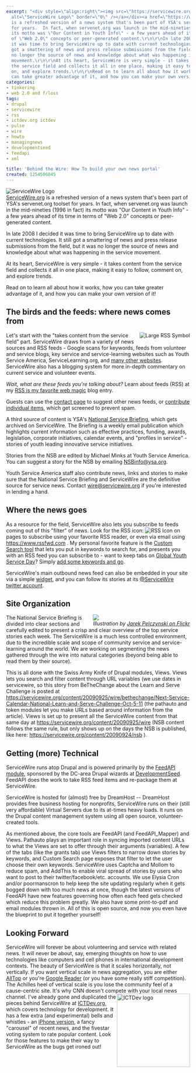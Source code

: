```yaml
---
excerpt: "<div style=\"align:right\"><img src=\"https://servicewire.org/sites/default/files/logo.png\"
  alt=\"ServiceWire Logo\" border=\"0\" /></a></div><a href=\"https://www.ServiceWire.org\">ServiceWire.org</a>
  is a refreshed version of a news system that's been part of YSA's servenet.org toolset
  for years.  In fact, when servenet.org was launch in the mid-nineties (1996 in fact)
  its motto was \"Our Content in Youth Info\" - a few years ahead of its time in terms
  of \"Web 2.0\" concepts or peer-generated content.\r\n\r\nIn late 2008 I decided
  it was time to bring ServiceWire up to date with current technologies.  It still
  got a smattering of news and press release submissions from the field, but it was
  no longer the source of news and knowledge about what was happening in the service
  movement.\r\n\r\nAt its heart, ServiceWire is very simple - it takes content from
  the service field and collects it all in one place, making it easy to follow, comment
  on, and explore trends.\r\n\r\nRead on to learn all about how it works, how you
  can take greater advantage of it, and how you can make your own version of it!\r\n"
categories:
- tinkering
- web 2.0 and f/loss
tags:
- drupal
- servicewire
- rss
- ictdev.org ictdev
- pulse
- wire
- howto
- managingnews
- developmentseed
- feedapi
- xml

title: 'Behind the Wire: How To build your own news portal'
created: 1254506845
---
```

<div style="align:right"><img src="https://servicewire.org/sites/default/files/logo.png" alt="ServiceWire Logo" border="0" /></a></div><a href="https://www.ServiceWire.org">ServiceWire.org</a> is a refreshed version of a news system that's been part of YSA's servenet.org toolset for years.  In fact, when servenet.org was launch in the mid-nineties (1996 in fact) its motto was "Our Content in Youth Info" - a few years ahead of its time in terms of "Web 2.0" concepts or peer-generated content.

In late 2008 I decided it was time to bring ServiceWire up to date with current technologies.  It still got a smattering of news and press release submissions from the field, but it was no longer the source of news and knowledge about what was happening in the service movement.

At its heart, ServiceWire is very simple - it takes content from the service field and collects it all in one place, making it easy to follow, comment on, and explore trends.

Read on to learn all about how it works, how you can take greater advantage of it, and how you can make your own version of it!
<!--break-->
<h2>The birds and the feeds: where news comes from</h2>

<div style="float: right; margin-left: 10px; margin-bottom: 10px;"><img src="https://tools.ysa.org//logos/reflection250/rss_reflection.png" alt="Large RSS Symbol"></div>Let's start with the "takes content from the service field" part. ServiceWire draws from a variety of news sources and RSS feeds - Google scans for keywords, feeds from volunteer and service blogs, key service and service-learning websites such as Youth Service America, ServiceLearning.org, and <a href="https://servicewire.org/wire/sources">many other websites</a>.  ServiceWire also has a blogging system for more in-depth commentary on current service and volunteer events. 

<em>Wait, what are these feeds you're talking about?</em> Learn about feeds (RSS) at my <a href="https://joncamfield.com/blog/2008.08/rss-is-my-favorite-web-magic.html">RSS is my favorite web magic</a> blog entry.

Guests can use the <a href="https://servicewire.org/contact">contact page</a> to suggest other news feeds, or <a href="https://servicewire.org/contribute ">contribute individual items</a>, which get screened to prevent spam.

A third source of content is YSA's <a href="https://servicewire.org/nsb/all">National Service Briefing</a>, which gets archived on ServiceWire. The Briefing is a weekly email publication which highlights current information such as effective practices, funding, awards, legislation, corporate initiatives, calendar events, and "profiles in service" - stories of youth leading innovative service initiatives.

Stories from the NSB are edited by Michael Minks at Youth Service America. You can suggest a story for the NSB by emailing NSBinfo@ysa.org.

Youth Service America staff also contribute news, links and stories to make sure that the National Service Briefing and ServiceWire are the definitive source for service news. Contact wire@servicewire.org if you're interested in lending a hand.

<h2>Where the news goes</h2>

As a resource for the field, ServiceWire also lets you subscribe to feeds coming out of this "filter" of news. Look for the RSS icon: <img src="https://joncamfield.com/misc/feed.png" alt="RSS Icon" /> on pages to subscribe using your favorite RSS reader, or even via email using https://www.rssfwd.com .  My personal favorite feature is the <a href="https://servicewire.org/wire/customsearch">Custom Search tool</a> that lets you put in keywords to search for, and presents you with an RSS feed you can subscribe to - want to keep tabs on <a href="https://www.GYSD.org">Global Youth Service Day</a>?  Simply <a href="https://servicewire.org/wire/customsearch?wiresearch=GYSD+%22global+youth+service+day%22">add some keywords and go</a>. 

ServiceWire's main outbound news feed can also be embedded in your site via a simple <a href="https://www.widgetbox.com/widget/servicewire">widget</a>, and you can follow its stories at its <a href="https://www.twitter.com/ServiceWire">@ServiceWire twitter account</a>.

<h2>Site Organization</h2>

<div style="float: right"><img src="https://farm4.static.flickr.com/3642/3387985048_436dcb9375_m_d.jpg"><br /><span><em>Illustration by <a href="https://www.flickr.com/photos/xjara69/3387985048/">Jarek Pelczynski on Flickr</a></em></span></div>The National Service Briefing is divided into clear sections and carefully edited to present a crisp and clear overview of the top service stories each week. The ServiceWire is a much less controlled environment, due to the incredible scale and scope of community service and service-learning around the world. We are working on segmenting the news gathered through the wire into natural categories (beyond being able to read them by their source).  

This is all done with the Swiss Army Knife of Drupal modules, Views.  Views lets you search and filter content through URL variables (we use dates in servicewire, so this story from BeTheChange about the Learn and Serve Challenge is posted at https://servicewire.org/content/20090925/wire/bethechange/Next-Service-Calendar-National-Learn-and-Serve-Challenge-Oct-5-11 (the pathauto and token modules let you make URLs based around information from the article).  Views is set up to present all the ServiceWire content from that same day at https://servicewire.org/content/20090925/wire (NSB content follows the same rule, but only shows up on the days the NSB is published, like here: https://servicewire.org/content/20090924/nsb ).

<h2>Getting (more) Technical</h2>

ServiceWire runs atop Drupal and is powered primarily by the <a href="https://drupal.org/project/feedapi">FeedAPI module</a>, sponsored by the DC-area Drupal wizards at <a href="https://developmentseed.org/">DevelopmentSeed</a>.  FeedAPI does the work to take RSS feed items and re-package them at ServiceWire.

ServiceWire is hosted for (almost) free by DreamHost -- DreamHost provides free business hosting for nonprofits, ServiceWire runs on their (still very affordable) Virtual Servers due to its at-times heavy loads. It runs on the Drupal content management system using all open source, volunteer-created tools.

As mentioned above, the core tools are FeedAPI (and FeedAPI_Mapper) and Views.  Pathauto plays an important role in syncing imported content URLs to what the Views are set to offer through their arguments (variables).  A few of the tabs (like the grants tab) use Views filters to narrow down stories by keywords, and Custom Search page exposes that filter to let the user choose their own keywords.  ServiceWire uses Captcha and Mollom to reduce spam, and AddThis to enable viral spread of stories by users who want to post to their twitter/facebook/etc. accounts.  We use Elysia Cron and/or poormanscron to help keep the site updating regularly when it gets bogged down with too much news at once, though the latest versions of FeedAPI have new features governing how often each feed gets checked which reduce this problem greatly. We also have some print-to-pdf and email modules thrown in.  All of this is open source, and now you even have the blueprint to put it together yourself!

<h2>Looking Forward</h2>
ServiceWire will forever be about volunteering and service with related news.  It will never be about, say, emerging thoughts on how to use technologies like computers and cell phones in international development contexts.  The beauty of ServiceWire is that it scales horizontally, not vertically.  If you want vertical scale in news aggregation, you are either <a href="https://alltop.com/">AllTop</a> or you're <a href="https://www.google.com/reader">Google Reader</a> (or you have some really stiff competition).  The Achilles heel of vertical scale is you lose the community feel of a cause-centric site.  It's why CNN doesn't compete with your local news channel.

<div style="float:right"><a href="https://ictdev.org"><img src="https://ictdev.org/misc/ictdev.png" width="200" border="0" alt="ICTDev logo" /></a></div>I've already gone and duplicated the pieces behind ServiceWire at <a href="https://www.ICTDev.org">ICTDev.org</a>, which covers technology for development.  It has a few extra (and experimental) bells and whistles - an <a href="https://i.ictdev.org/">iPhone version</a>, a fancy "carousel" of recent news, and the fivestar voting system to rate popular content.  Look for those features to make their way to ServiceWire as the bugs get ironed out!
